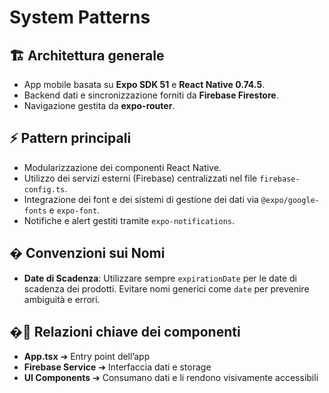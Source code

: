 
# System Patterns

## 🏗️ Architettura generale
- App mobile basata su **Expo SDK 51** e **React Native 0.74.5**.
- Backend dati e sincronizzazione forniti da **Firebase Firestore**.
- Navigazione gestita da **expo-router**.

## ⚡️ Pattern principali
- Modularizzazione dei componenti React Native.
- Utilizzo dei servizi esterni (Firebase) centralizzati nel file `firebase-config.ts`.
- Integrazione dei font e dei sistemi di gestione dei dati via `@expo/google-fonts` e `expo-font`.
- Notifiche e alert gestiti tramite `expo-notifications`.

## � Convenzioni sui Nomi
- **Date di Scadenza**: Utilizzare sempre `expirationDate` per le date di scadenza dei prodotti. Evitare nomi generici come `date` per prevenire ambiguità e errori.

## �🔗 Relazioni chiave dei componenti
- **App.tsx** ➔ Entry point dell’app
- **Firebase Service** ➔ Interfaccia dati e storage
- **UI Components** ➔ Consumano dati e li rendono visivamente accessibili
